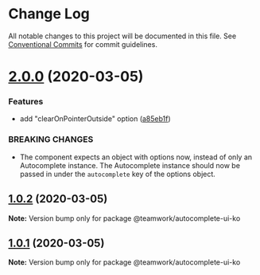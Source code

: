 # Change Log

All notable changes to this project will be documented in this file.
See [Conventional Commits](https://conventionalcommits.org) for commit guidelines.

# [2.0.0](https://github.com/Teamwork/autocomplete/compare/@teamwork/autocomplete-ui-ko@1.0.2...@teamwork/autocomplete-ui-ko@2.0.0) (2020-03-05)


### Features

* add "clearOnPointerOutside" option ([a85eb1f](https://github.com/Teamwork/autocomplete/commit/a85eb1fb6761bbadd4eb302c7a56908a3c638882))


### BREAKING CHANGES

* The component expects an object with options now,
instead of only an Autocomplete instance. The Autocomplete instance
should now be passed in under the `autocomplete` key of the options
object.





## [1.0.2](https://github.com/Teamwork/autocomplete/compare/@teamwork/autocomplete-ui-ko@1.0.1...@teamwork/autocomplete-ui-ko@1.0.2) (2020-03-05)

**Note:** Version bump only for package @teamwork/autocomplete-ui-ko





## [1.0.1](https://github.com/Teamwork/autocomplete/compare/@teamwork/autocomplete-ui-ko@1.0.0...@teamwork/autocomplete-ui-ko@1.0.1) (2020-03-05)

**Note:** Version bump only for package @teamwork/autocomplete-ui-ko
